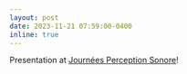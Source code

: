 ```yaml
---
layout: post
date: 2023-11-21 07:59:00-0400
inline: true
---
```


Presentation at <a href="https://sites.google.com/view/jps-2023/accueil" target=blank>Journées Perception Sonore</a>! 
